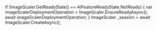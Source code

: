 if (ImageScaler.GetReadyState() == AIFeatureReadyState.NotReady)
{
    var imageScalerDeploymentOperation = ImageScaler.EnsureReadyAsync();
    await imageScalerDeploymentOperation;
}
ImageScaler _session = await ImageScaler.CreateAsync();
